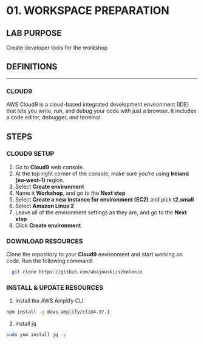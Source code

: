 # 01. WORKSPACE PREPARATION

## LAB PURPOSE

Create developer tools for the workshop

## DEFINITIONS
----
### CLOUD9

AWS Cloud9 is a cloud-based integrated development environment (IDE) that lets you write, run, and debug your code with just a browser. It includes a code editor, debugger, and terminal.

## STEPS

### CLOUD9 SETUP

1. Go to **Cloud9** web console.
2. At the top right corner of the console, make sure you’re using **Ireland (eu-west-1)** region.
3. Select **Create environment**
4. Name it **Workshop**, and go to the **Next step**
5. Select **Create a new instance for environment (EC2)** and pick **t2.small**
6. Select **Amazon Linux 2**
7. Leave all of the environment settings as they are, and go to the **Next step**
8. Click **Create environment**

### DOWNLOAD RESOURCES

Clone the repository to your **Cloud9** environment and start working on code. Run the following command:

```bash
  git clone https://github.com/abajowski/szkolenie
```

### INSTALL & UPDATE RESOURCES

1. Install the AWS Amplify CLI
```bash
npm install -g @aws-amplify/cli@4.37.1

```
2. Install jq
```bash
sudo yum install jq -y
```